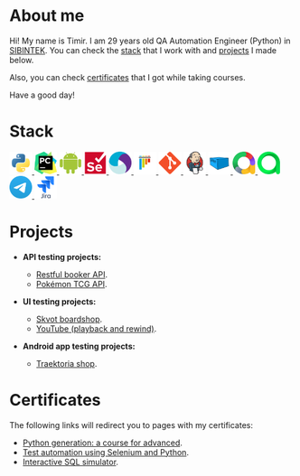 # About me

Hi! My name is Timir. I am 29 years old QA Automation Engineer (Python) in [SIBINTEK](https://sibintek.ru). You can check the [stack](#stack) that I work with and [projects](#projects) I made below.

Also, you can check [certificates](#certificates) that I got while taking courses.

Have a good day!  

# Stack
<a href="https://www.python.org/">
    <img src="resources/python-original.svg" height="40" width="40" />
</a>
<a href="https://www.jetbrains.com/pycharm/">
    <img src="resources/pycharm-logo.svg" height="40" width="40" />
</a>
<a href="https://www.android.com/">
    <img src="resources/Android_robot.svg" height="40" width="40" />
</a>
<a href="https://www.selenium.dev/documentation/webdriver/">
    <img src="resources/selenium-original.svg" height="40" width="40" />
</a>
<a href="https://appium.io/">
    <img src="resources/appium.svg" height="40" width="40" />
</a>
<a href="https://docs.pytest.org/">
    <img src="resources/pytest-original.svg" height="40" width="40" />
</a>
<a href="https://git-scm.com/">
    <img src="resources/git-original.svg" height="40" width="40" />
</a>
<a href="https://www.jenkins.io/">
    <img src="resources/jenkins-original.svg" height="40" width="40" />
</a>
<a href="https://aerokube.com/selenoid/">
    <img src="resources/aerokube_logo.svg" height="40" width="40" />
</a>
<a href="https://allurereport.org/">
    <img src="resources/allure-report-logo.svg" height="40" width="40" />
</a>
<a href="https://qameta.io/">
    <img src="resources/allure-testops.svg" height="40" width="40" />
</a>
<a href="https://telegram.org/">
    <img src="resources/telegram-logo.svg" height="40" width="40" />
</a>
<a href="https://www.atlassian.com/software/jira/">
    <img src="resources/jira-original.svg" height="40" width="40" />
</a>

# Projects 
* **API testing projects:**
  * [Restful booker API](https://github.com/engovadzip/restful_booker_API_project).  
  * [Pokémon TCG API](https://github.com/engovadzip/pokemon_API_project).

* **UI testing projects:**
  * [Skvot boardshop](https://github.com/engovadzip/skvot_boardshop_UI_project).  
  * [YouTube (playback and rewind)](https://github.com/engovadzip/YouTube_UI_project).

* **Android app testing projects:**
  * [Traektoria shop](https://github.com/engovadzip/traektoria_android_app_test_project).

# Certificates
The following links will redirect you to pages with my certificates:
* [Python generation: a course for advanced](https://stepik.org/cert/2119207?lang=en).  
* [Test automation using Selenium and Python](https://stepik.org/cert/2199001?lang=en).  
* [Interactive SQL simulator](https://stepik.org/cert/2221617?lang=en).
